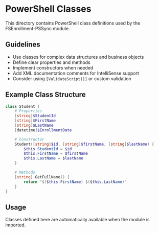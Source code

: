 # PowerShell Classes

This directory contains PowerShell class definitions used by the FSEnrollment-PSSync module.

## Guidelines

- Use classes for complex data structures and business objects
- Define clear properties and methods
- Implement constructors when needed
- Add XML documentation comments for IntelliSense support
- Consider using `[ValidateScript()]` or custom validation

## Example Class Structure

```powershell
class Student {
    # Properties
    [string]$StudentId
    [string]$FirstName
    [string]$LastName
    [datetime]$EnrollmentDate

    # Constructor
    Student([string]$id, [string]$firstName, [string]$lastName) {
        $this.StudentId = $id
        $this.FirstName = $firstName
        $this.LastName = $lastName
    }

    # Methods
    [string] GetFullName() {
        return "$($this.FirstName) $($this.LastName)"
    }
}
```

## Usage

Classes defined here are automatically available when the module is imported.
